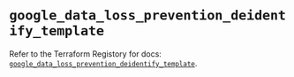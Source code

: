 # `google_data_loss_prevention_deidentify_template`

Refer to the Terraform Registory for docs: [`google_data_loss_prevention_deidentify_template`](https://registry.terraform.io/providers/hashicorp/google/4.62.0/docs/resources/data_loss_prevention_deidentify_template).
